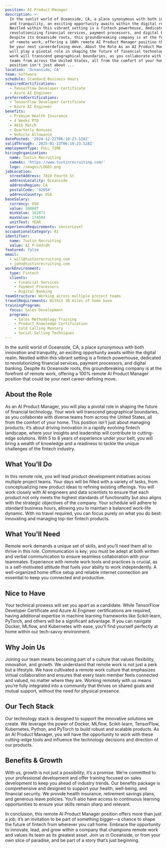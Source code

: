 ```yaml
---
position: AI Product Manager
description: >-
  In the sunlit world of Oceanside, CA, a place synonymous with both innovation
  and tranquility, an exciting opportunity awaits within the digital realm.
  Nestled within this vibrant setting is a fintech powerhouse, dedicated to
  revolutionizing financial services, payment processors, and digital banking.
  Despite its Oceanside roots, this groundbreaking company is at the forefront
  of remote work, offering a 100% remote AI Product Manager position that could
  be your next careerdefining move. About the Role As an AI Product Manager, you
  will play a pivotal role in shaping the future of financial technology. Your
  work will transcend geographical boundaries, as you collaborate with diverse
  teams from across the United States, all from the comfort of your home. This
  position isn't just about ...
location: 'Oceanside, CA'
team: Software
schedule: Standard Business Hours
requiredCertifications:
  - TensorFlow Developer Certificate
  - Azure AI Engineer
preferredCertifications:
  - TensorFlow Developer Certificate
  - Azure AI Engineer
benefits:
  - Premium Health Insurance
  - 4 Weeks PTO
  - 401k Match
  - Quarterly Bonuses
  - Vehicle Allowance
datePosted: '2024-12-22T06:10:23.528Z'
validThrough: '2025-01-23T06:10:23.528Z'
employmentType: FULL_TIME
hiringOrganization:
  name: Tustin Recruiting
  sameAs: 'https://www.tustinrecruiting.com/'
  logo: /images/LOGO1.png
jobLocation:
  streetAddress: 7810 Fourth St
  addressLocality: Oceanside
  addressRegion: CA
  postalCode: '92054'
  addressCountry: USA
baseSalary:
  currency: USD
  value: 168687
  minValue: 162871
  maxValue: 174504
  unitText: YEAR
experienceRequirements: seniorLevel
occupationalCategory: AI
identifier:
  name: Tustin Recruiting
  value: AI P-h4drdh
featured: false
email:
  - will@tustinrecruiting.com
  - john@tustinrecruiting.com
workEnvironment:
  type: Fintech
  clients:
    - Financial Services
    - Payment Processors
    - Digital Banking
teamStructure: Working across multiple project teams
travelRequirements: Within 30 miles of home base
trainingProgram:
  focus: Sales Development
  programs:
    - Sales Methodology Training
    - Product Knowledge Certification
    - Cold Calling Mastery
    - Social Selling Techniques
---
```




In the sunlit world of Oceanside, CA, a place synonymous with both innovation and tranquility, an exciting opportunity awaits within the digital realm. Nestled within this vibrant setting is a fintech powerhouse, dedicated to revolutionizing financial services, payment processors, and digital banking. Despite its Oceanside roots, this groundbreaking company is at the forefront of remote work, offering a 100% remote AI Product Manager position that could be your next career-defining move.

## About the Role

As an AI Product Manager, you will play a pivotal role in shaping the future of financial technology. Your work will transcend geographical boundaries, as you collaborate with diverse teams from across the United States, all from the comfort of your home. This position isn't just about managing products; it’s about driving innovation in a rapidly evolving fintech landscape, where your insights and leadership will contribute to cutting-edge solutions. With 5 to 8 years of experience under your belt, you will bring a wealth of knowledge and a readiness to tackle the unique challenges of the fintech industry.

## What You'll Do

In this remote role, you will lead product development initiatives across multiple project teams. Your days will be filled with a variety of tasks, from conceptualizing new product ideas to refining existing offerings. You will work closely with AI engineers and data scientists to ensure that each product not only meets the highest standards of functionality but also aligns with the strategic objectives of the company. Your schedule will adhere to standard business hours, allowing you to maintain a balanced work-life dynamic. With no travel required, you can focus purely on what you do best: innovating and managing top-tier fintech products.

## What You'll Need

Remote work demands a unique set of skills, and you’ll need them all to thrive in this role. Communication is key; you must be adept at both written and verbal communication to ensure seamless collaboration with your teammates. Experience with remote work tools and practices is crucial, as is a self-motivated attitude that fuels your ability to work independently. A well-organized home office setup and reliable internet connection are essential to keep you connected and productive.

## Nice to Have

Your technical prowess will set you apart as a candidate. While TensorFlow Developer Certificate and Azure AI Engineer certifications are required, having additional expertise in machine learning frameworks like Scikit-learn, PyTorch, and others will be a significant advantage. If you can navigate Docker, MLflow, and Kubernetes with ease, you'll find yourself perfectly at home within our tech-savvy environment.

## Why Join Us

Joining our team means becoming part of a culture that values flexibility, innovation, and growth. We understand that remote work is not just a perk but a lifestyle. We have cultivated a remote work culture that emphasizes virtual collaboration and ensures that every team member feels connected and valued, no matter where they are. Working remotely with us means you’re fully integrated into a community that thrives on shared goals and mutual support, without the need for physical presence.

## Our Tech Stack

Our technology stack is designed to support the innovative solutions we create. We leverage the power of Docker, MLflow, Scikit-learn, TensorFlow, Kubernetes, Python, and PyTorch to build robust and scalable products. As an AI Product Manager, you will have the opportunity to work with these cutting-edge tools and influence the technology decisions and direction of our products.

## Benefits & Growth

With us, growth is not just a possibility; it’s a promise. We’re committed to your professional development and offer training focused on sales development to keep you ahead of industry trends. Our benefits package is comprehensive and designed to support your health, well-being, and financial security. We provide health insurance, retirement savings plans, and generous leave policies. You’ll also have access to continuous learning opportunities to ensure your skills remain sharp and relevant.

In conclusion, this remote AI Product Manager position offers more than just a job; it’s an invitation to be part of something bigger—a chance to shape the future of fintech from wherever you call home. Embrace the opportunity to innovate, lead, and grow within a company that champions remote work and values its team as its greatest asset. Join us in Oceanside, or from your own slice of paradise, and be part of a story that’s just beginning.
